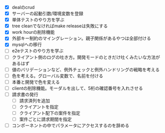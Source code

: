- [x] dealのcrud
- [x] サーバーの起動引数/環境変数を登録
- [x] 単体テストのやり方を学ぶ
- [x] tree cleanでなければmake releaseは失敗にする
- [x] work hourの削除機能
- [x] 外部キー制約のマイングレーション。親子関係があるやつは全部付ける
- [x] mysqlへの移行
- [ ] e2eテストのやり方を学ぶ
- [ ] クライアント側のログの吐き方。開発モードのときだけ吐くみたいな方法があるはず
- [ ] 値のバリデーションなど、例外チェックと例外ハンドリングの戦略を考える
- [ ] 色を考える。グローバル変数で、名前を付ける
- [ ] 本番と開発で色を変える
- [ ] clientの削除機能。モーダルを出して、5桁の確認番号を入れさせる
- [ ] 請求書の発行
  - [ ] 請求済列を追加
  - [ ] クライアントを指定
  - [ ] クライアント配下の案件を指定
  - [ ] 案件ごとに請求期間を指定
- [ ] コンポーネントの中でパラメータにアクセスするのを辞める
